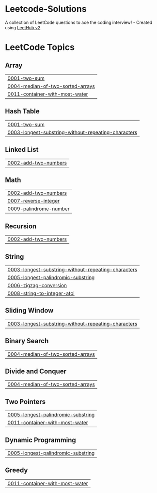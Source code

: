 # Leetcode-Solutions
A collection of LeetCode questions to ace the coding interview! - Created using [LeetHub v2](https://github.com/arunbhardwaj/LeetHub-2.0)

<!---LeetCode Topics Start-->
# LeetCode Topics
## Array
|  |
| ------- |
| [0001-two-sum](https://github.com/iamvishwa007/Leetcode-Solutions/tree/master/0001-two-sum) |
| [0004-median-of-two-sorted-arrays](https://github.com/iamvishwa007/Leetcode-Solutions/tree/master/0004-median-of-two-sorted-arrays) |
| [0011-container-with-most-water](https://github.com/iamvishwa007/Leetcode-Solutions/tree/master/0011-container-with-most-water) |
## Hash Table
|  |
| ------- |
| [0001-two-sum](https://github.com/iamvishwa007/Leetcode-Solutions/tree/master/0001-two-sum) |
| [0003-longest-substring-without-repeating-characters](https://github.com/iamvishwa007/Leetcode-Solutions/tree/master/0003-longest-substring-without-repeating-characters) |
## Linked List
|  |
| ------- |
| [0002-add-two-numbers](https://github.com/iamvishwa007/Leetcode-Solutions/tree/master/0002-add-two-numbers) |
## Math
|  |
| ------- |
| [0002-add-two-numbers](https://github.com/iamvishwa007/Leetcode-Solutions/tree/master/0002-add-two-numbers) |
| [0007-reverse-integer](https://github.com/iamvishwa007/Leetcode-Solutions/tree/master/0007-reverse-integer) |
| [0009-palindrome-number](https://github.com/iamvishwa007/Leetcode-Solutions/tree/master/0009-palindrome-number) |
## Recursion
|  |
| ------- |
| [0002-add-two-numbers](https://github.com/iamvishwa007/Leetcode-Solutions/tree/master/0002-add-two-numbers) |
## String
|  |
| ------- |
| [0003-longest-substring-without-repeating-characters](https://github.com/iamvishwa007/Leetcode-Solutions/tree/master/0003-longest-substring-without-repeating-characters) |
| [0005-longest-palindromic-substring](https://github.com/iamvishwa007/Leetcode-Solutions/tree/master/0005-longest-palindromic-substring) |
| [0006-zigzag-conversion](https://github.com/iamvishwa007/Leetcode-Solutions/tree/master/0006-zigzag-conversion) |
| [0008-string-to-integer-atoi](https://github.com/iamvishwa007/Leetcode-Solutions/tree/master/0008-string-to-integer-atoi) |
## Sliding Window
|  |
| ------- |
| [0003-longest-substring-without-repeating-characters](https://github.com/iamvishwa007/Leetcode-Solutions/tree/master/0003-longest-substring-without-repeating-characters) |
## Binary Search
|  |
| ------- |
| [0004-median-of-two-sorted-arrays](https://github.com/iamvishwa007/Leetcode-Solutions/tree/master/0004-median-of-two-sorted-arrays) |
## Divide and Conquer
|  |
| ------- |
| [0004-median-of-two-sorted-arrays](https://github.com/iamvishwa007/Leetcode-Solutions/tree/master/0004-median-of-two-sorted-arrays) |
## Two Pointers
|  |
| ------- |
| [0005-longest-palindromic-substring](https://github.com/iamvishwa007/Leetcode-Solutions/tree/master/0005-longest-palindromic-substring) |
| [0011-container-with-most-water](https://github.com/iamvishwa007/Leetcode-Solutions/tree/master/0011-container-with-most-water) |
## Dynamic Programming
|  |
| ------- |
| [0005-longest-palindromic-substring](https://github.com/iamvishwa007/Leetcode-Solutions/tree/master/0005-longest-palindromic-substring) |
## Greedy
|  |
| ------- |
| [0011-container-with-most-water](https://github.com/iamvishwa007/Leetcode-Solutions/tree/master/0011-container-with-most-water) |
<!---LeetCode Topics End-->